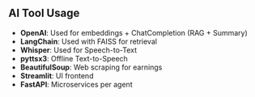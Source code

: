 ## AI Tool Usage

- **OpenAI**: Used for embeddings + ChatCompletion (RAG + Summary)
- **LangChain**: Used with FAISS for retrieval
- **Whisper**: Used for Speech-to-Text
- **pyttsx3**: Offline Text-to-Speech
- **BeautifulSoup**: Web scraping for earnings
- **Streamlit**: UI frontend
- **FastAPI**: Microservices per agent